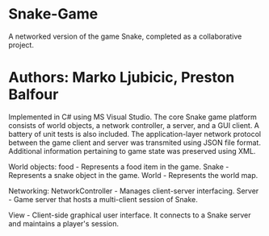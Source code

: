 # Snake-Game
A networked version of the game Snake, completed as a collaborative project.
# Authors: Marko Ljubicic, Preston Balfour

Implemented in C# using MS Visual Studio. The core Snake game platform consists of world objects, a network controller, a server, and a GUI client. A battery of unit tests is also included. The application-layer network protocol between the game client and server was transmited using JSON file format. Additional information pertaining to game state was preserved using XML.

World objects:
food - Represents a food item in the game.
Snake - Represents a snake object in the game.
World - Represents the world map.

Networking:
NetworkController - Manages client-server interfacing.
Server - Game server that hosts a multi-client session of Snake.

View - Client-side graphical user interface. It connects to a Snake server and maintains a player's session.
